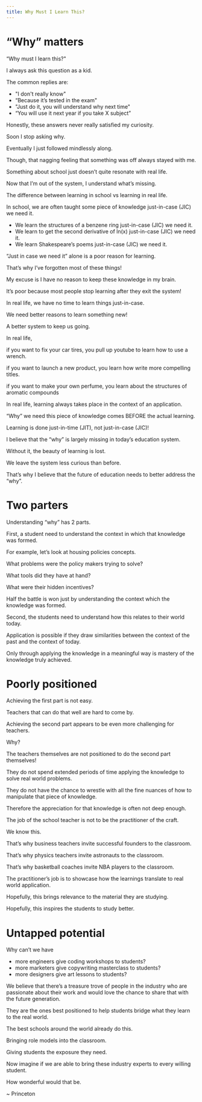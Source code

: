 ```yaml
---
title: Why Must I Learn This?
---
```


# “Why” matters

“Why must I learn this?"

I always ask this question as a kid. 

The common replies are:

- "I don't really know"
- “Because it’s tested in the exam"
- "Just do it, you will understand why next time"
- “You will use it next year if you take X subject”

Honestly, these answers never really satisfied my curiosity.

Soon I stop asking why.

Eventually I just followed mindlessly along.

Though, that nagging feeling that something was off always stayed with me.

Something about school just doesn’t quite resonate with real life.

Now that I’m out of the system, I understand what’s missing.

The difference between learning in school vs learning in real life.

In school, we are often taught some piece of knowledge just-in-case (JIC) we need it.

- We learn the structures of a benzene ring just-in-case (JIC) we need it.
- We learn to get the second derivative of ln(x) just-in-case (JIC) we need it.
- We learn Shakespeare’s poems just-in-case (JIC) we need it.

“Just in case we need it” alone is a poor reason for learning.

That’s why I’ve forgotten most of these things!

My excuse is I have no reason to keep these knowledge in my brain.

It’s poor because most people stop learning after they exit the system!

In real life, we have no time to learn things just-in-case.

We need better reasons to learn something new!

A better system to keep us going.

In real life,

if you want to fix your car tires, you pull up youtube to learn how to use a wrench.

if you want to launch a new product, you learn how write more compelling titles.

if you want to make your own perfume, you learn about the structures of aromatic compounds

In real life, learning always takes place in the context of an application.

“Why” we need this piece of knowledge comes BEFORE the actual learning.

Learning is done just-in-time (JIT), not just-in-case (JIC)!

I believe that the “why” is largely missing in today’s education system.

Without it, the beauty of learning is lost.

We leave the system less curious than before.

That’s why I believe that the future of education needs to better address the “why”.

# Two parters

Understanding “why” has 2 parts.

First, a student need to understand the context in which that knowledge was formed.

For example, let’s look at housing policies concepts.

What problems were the policy makers trying to solve?

What tools did they have at hand?

What were their hidden incentives?

Half the battle is won just by understanding the context which the knowledge was formed.

Second, the students need to understand how this relates to their world today.

Application is possible if they draw similarities between the context of the past and the context of today.

Only through applying the knowledge in a meaningful way is mastery of the knowledge truly achieved.

# Poorly positioned

Achieving the first part is not easy.

Teachers that can do that well are hard to come by.

Achieving the second part appears to be even more challenging for teachers.

Why?

The teachers themselves are not positioned to do the second part themselves!

They do not spend extended periods of time applying the knowledge to solve real world problems.

They do not have the chance to wrestle with all the fine nuances of how to manipulate that piece of knowledge.

Therefore the appreciation for that knowledge is often not deep enough.

The job of the school teacher is not to be the practitioner of the craft.

We know this.

That’s why business teachers invite successful founders to the classroom.

That’s why physics teachers invite astronauts to the classroom.

That’s why basketball coaches invite NBA players to the classroom.

The practitioner’s job is to showcase how the learnings translate to real world application.

Hopefully, this brings relevance to the material they are studying.

Hopefully, this inspires the students to study better.

# Untapped potential

Why can’t we have 

- more engineers give coding workshops to students?
- more marketers give copywriting masterclass to students?
- more designers give art lessons to students?

We believe that there’s a treasure trove of people in the industry who are passionate about their work and would love the chance to share that with the future generation.

They are the ones best positioned to help students bridge what they learn to the real world.

The best schools around the world already do this.

Bringing role models into the classroom.

Giving students the exposure they need.

Now imagine if we are able to bring these industry experts to every willing student.

How wonderful would that be.

~ Princeton